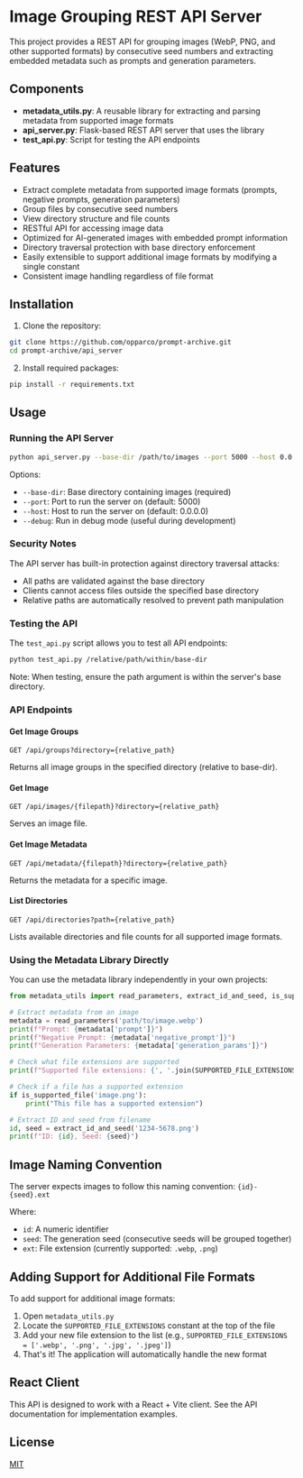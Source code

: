 # Image Grouping REST API Server

This project provides a REST API for grouping images (WebP, PNG, and other supported formats) by consecutive seed numbers and extracting embedded metadata such as prompts and generation parameters.

## Components

- **metadata_utils.py**: A reusable library for extracting and parsing metadata from supported image formats
- **api_server.py**: Flask-based REST API server that uses the library
- **test_api.py**: Script for testing the API endpoints

## Features

- Extract complete metadata from supported image formats (prompts, negative prompts, generation parameters)
- Group files by consecutive seed numbers
- View directory structure and file counts
- RESTful API for accessing image data
- Optimized for AI-generated images with embedded prompt information
- Directory traversal protection with base directory enforcement
- Easily extensible to support additional image formats by modifying a single constant
- Consistent image handling regardless of file format

## Installation

1. Clone the repository:
```bash
git clone https://github.com/opparco/prompt-archive.git
cd prompt-archive/api_server
```

2. Install required packages:
```bash
pip install -r requirements.txt
```

## Usage

### Running the API Server

```bash
python api_server.py --base-dir /path/to/images --port 5000 --host 0.0.0.0 --debug
```

Options:
- `--base-dir`: Base directory containing images (required)
- `--port`: Port to run the server on (default: 5000)
- `--host`: Host to run the server on (default: 0.0.0.0)
- `--debug`: Run in debug mode (useful during development)

### Security Notes

The API server has built-in protection against directory traversal attacks:
- All paths are validated against the base directory
- Clients cannot access files outside the specified base directory
- Relative paths are automatically resolved to prevent path manipulation

### Testing the API

The `test_api.py` script allows you to test all API endpoints:

```bash
python test_api.py /relative/path/within/base-dir
```

Note: When testing, ensure the path argument is within the server's base directory.

### API Endpoints

#### Get Image Groups
```
GET /api/groups?directory={relative_path}
```
Returns all image groups in the specified directory (relative to base-dir).

#### Get Image
```
GET /api/images/{filepath}?directory={relative_path}
```
Serves an image file.

#### Get Image Metadata
```
GET /api/metadata/{filepath}?directory={relative_path}
```
Returns the metadata for a specific image.

#### List Directories
```
GET /api/directories?path={relative_path}
```
Lists available directories and file counts for all supported image formats.

### Using the Metadata Library Directly

You can use the metadata library independently in your own projects:

```python
from metadata_utils import read_parameters, extract_id_and_seed, is_supported_file, SUPPORTED_FILE_EXTENSIONS

# Extract metadata from an image
metadata = read_parameters('path/to/image.webp')
print(f"Prompt: {metadata['prompt']}")
print(f"Negative Prompt: {metadata['negative_prompt']}")
print(f"Generation Parameters: {metadata['generation_params']}")

# Check what file extensions are supported
print(f"Supported file extensions: {', '.join(SUPPORTED_FILE_EXTENSIONS)}")

# Check if a file has a supported extension
if is_supported_file('image.png'):
    print("This file has a supported extension")

# Extract ID and seed from filename
id, seed = extract_id_and_seed('1234-5678.png')
print(f"ID: {id}, Seed: {seed}")
```

## Image Naming Convention

The server expects images to follow this naming convention:
`{id}-{seed}.ext`

Where:
- `id`: A numeric identifier
- `seed`: The generation seed (consecutive seeds will be grouped together)
- `ext`: File extension (currently supported: `.webp`, `.png`)

## Adding Support for Additional File Formats

To add support for additional image formats:

1. Open `metadata_utils.py`
2. Locate the `SUPPORTED_FILE_EXTENSIONS` constant at the top of the file
3. Add your new file extension to the list (e.g., `SUPPORTED_FILE_EXTENSIONS = ['.webp', '.png', '.jpg', '.jpeg']`)
4. That's it! The application will automatically handle the new format

## React Client

This API is designed to work with a React + Vite client. See the API documentation for implementation examples.

## License

[MIT](LICENSE)
